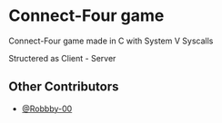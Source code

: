 # Connect-Four game
Connect-Four game made in C with System V Syscalls

Structered as Client - Server

## Other Contributors
- [@Robbby-00](https://github.com/Robbby-00)